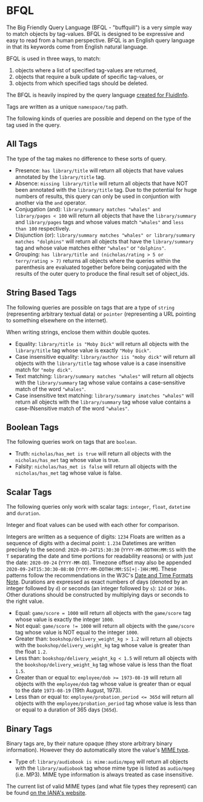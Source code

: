 # BFQL

The Big Friendly Query Language (BFQL - "buffquill") is a very simple way to
match objects by tag-values. BFQL is designed to be expressive and easy to
read from a human perspective. BFQL is an English query language in that its
keywords come from English natural language.

BFQL is used in three ways, to match:

1. objects where a list of specified tag-values are returned,
2. objects that require a bulk update of specific tag-values, or
3. objects from which specified tags should be deleted.

The BFQL is heavily inspired by the query language
[created for FluidInfo](https://en.wikipedia.org/wiki/Fluidinfo#Query_language).

Tags are written as a unique `namespace/tag` path.

The following kinds of queries are possible and depend on the type of the tag
used in the query.

## All Tags

The type of the tag makes no difference to these sorts of query.

* Presence: `has library/title` will return all objects that have values
  annotated by the `library/title` tag.
* Absence: `missing library/title` will return all objects that have NOT been
  annotated with the `library/title` tag. Due to the potential for huge numbers
  of results, this query can only be used in conjuntion with another via the
  `and` operator.
* Conjugation (and): `library/summary matches "whales" and library/pages < 100`
  will return all objects that have the `library/summary` and `library/pages`
  tags and whose values match `"whales"` and `less than 100` respectively.
* Disjunction (or):
  `library/summary matches "whales" or library/summary matches "dolphins"`
  will return all objects that have the `library/summary` tag and whose value
  matches either `"whales"` or `"dolphins"`.
* Grouping: `has library/title and (nicholas/rating > 5 or terry/rating > 7)`
  returns all objects where the queries within the parenthesis are evaluated
  together before being conjugated with the results of the outer query to
  produce the final result set of object_ids. 

## String Based Tags

The following queries are possible on tags that are a type of `string`
(representing arbitrary textual data) or `pointer` (representing a URL pointing
to something elsewhere on the internet).

When writing strings, enclose them within double quotes.

* Equality: `library/title is "Moby Dick"` will return all objects with the
  `library/title` tag whose value is exactly `"Moby Dick"`.
* Case insensitive equality: `library/author iis "moby dick"` will return all
  objects with the `library/title` tag whose value is a case insensitive match
  for `"moby dick"`.
* Text matching: `library/summary matches "whales"` will return all objects
  with the `library/summary` tag whose value contains a case-sensitive match
  of the word `"whales"`.
* Case insensitive text matching: `library/summary imatches "whales"` will
  return all objects with the `library/summary` tag whose value contains a
  case-INsensitive match of the word `"whales"`.

## Boolean Tags

The following queries work on tags that are `boolean`.

* Truth: `nicholas/has_met is true` will return all objects with the
  `nicholas/has_met` tag whose value is true.
* Falsity: `nicholas/has_met is false` will return all objects with the
  `nicholas/has_met` tag whose value is false.

## Scalar Tags

The following queries only work with scalar tags: `integer`, `float`,
`datetime` and `duration`.

Integer and float values can be used with each other for comparison.

Integers are written as a sequence of digits: `1234`
Floats are written as a sequence of digits with a decimal point: `1.234`
Datetimes are written precisely to the second: `2020-09-24T15:30:30`
(`YYYY-MM-DDTHH:MM:SS` with the `T` separating the date and time portions for
readability reasons) or with just the date: `2020-09-24` (`YYYY-MM-DD`).
Timezone offset may also be appended `2020-09-24T15:30:30-08:00`
(`YYYY-MM-DDTHH:MM:SS[+|-]HH:MM`). These patterns follow the recommendations
in the W3C's [Date and Time Formats Note](https://www.w3.org/TR/NOTE-datetime).
Durations are expressed as exact numbers of days (denoted by an integer
followed by `d`) or seconds (an integer followed by `s`): `12d` or
`360s`. Other durations should be constructed by multiplying days or seconds to
the right value.

* Equal: `game/score = 1000` will return all objects with the `game/score` tag
  whose value is exactly the integer `1000`.
* Not equal: `game/score != 1000` will return all objects with the `game/score`
  tag whose value is NOT equal to the integer `1000`.
* Greater than: `bookshop/delivery_weight_kg > 1.2` will return all objects
  with the `bookshop/delivery_weight_kg` tag whose value is greater than the
  float `1.2`.
* Less than: `bookshop/delivery_weight_kg < 1.5` will return all objects with
  the `bookshop/delivery_weight_kg` tag whose value is less than the float
  `1.5`.
* Greater than or equal to: `employee/dob >= 1973-08-19` will return all
  objects with the `employee/dob` tag whose value is greater than or equal to
  the date `1973-08-19` (19th August, 1973).
* Less than or equal to: `employee/probation_period <= 365d` will return all
  objects with the `employee/probation_period` tag whose value is less than or
  equal to a duration of 365 days (`365d`).

## Binary Tags

Binary tags are, by their nature opaque (they store arbitrary binary
information). However they do automatically store the value's
[MIME type](https://tools.ietf.org/html/rfc6838).

* Type of: `library/audiobook is mime:audio/mpeg` will return all objects with
  the `library/audiobook` tag whose mime type is listed as `audio/mpeg` (i.e.
  MP3). MIME type information is always treated as case insensitive.

The current list of valid MIME types (and what file types they represent) can
be found [on the IANA's website](https://www.iana.org/assignments/media-types/media-types.xhtml).
